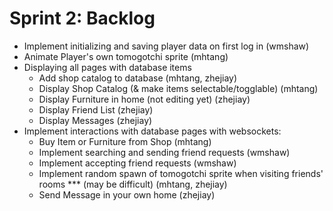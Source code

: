 # Sprint 2: Backlog
* Implement initializing and saving player data on first log in (wmshaw)
* Animate Player's own tomogotchi sprite (mhtang)
* Displaying all pages with database items
    * Add shop catalog to database (mhtang, zhejiay)
    * Display Shop Catalog (& make items selectable/togglable) (mhtang)
    * Display Furniture in home (not editing yet) (zhejiay)
    * Display Friend List (zhejiay)
    * Display Messages (zhejiay)
* Implement interactions with database pages with websockets:
    * Buy Item or Furniture from Shop (mhtang)
    * Implement searching and sending friend requests (wmshaw)
    * Implement accepting friend requests (wmshaw)
    * Implement random spawn of tomogotchi sprite when visiting friends' rooms *** (may be difficult) (mhtang, zhejiay)
    * Send Message in your own home (zhejiay)

